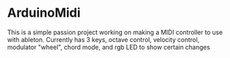 # ArduinoMidi
This is a simple passion project working on making a MIDI controller to use with ableton.
Currently has 3 keys, octave control, velocity control, modulator "wheel", chord mode, and rgb LED to show certain changes 
